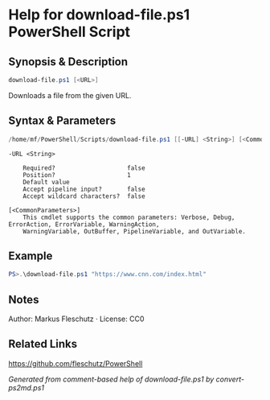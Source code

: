 # Help for download-file.ps1 PowerShell Script

## Synopsis & Description
```powershell
download-file.ps1 [<URL>]
```

Downloads a file from the given URL.

## Syntax & Parameters
```powershell
/home/mf/PowerShell/Scripts/download-file.ps1 [[-URL] <String>] [<CommonParameters>]
```

```
-URL <String>
    
    Required?                    false
    Position?                    1
    Default value                
    Accept pipeline input?       false
    Accept wildcard characters?  false
```

```
[<CommonParameters>]
    This cmdlet supports the common parameters: Verbose, Debug, ErrorAction, ErrorVariable, WarningAction, 
    WarningVariable, OutBuffer, PipelineVariable, and OutVariable.
```

## Example
```powershell
PS>.\download-file.ps1 "https://www.cnn.com/index.html"
```


## Notes
Author: Markus Fleschutz · License: CC0

## Related Links
https://github.com/fleschutz/PowerShell

*Generated from comment-based help of download-file.ps1 by convert-ps2md.ps1*
